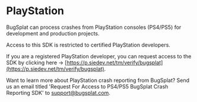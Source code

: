 # PlayStation

BugSplat can process crashes from PlayStation consoles (PS4/PS5) for development and production projects.

Access to this SDK is restricted to certified PlayStation developers.

If you are a registered PlayStation developer, you can request access to the SDK by clicking here → [https://p.siedev.net/tm/verify/bugsplat](https://p.siedev.net/tm/verify/bugsplat).

Want to learn more about PlayStation crash reporting from BugSplat? Send us an email titled 'Request For Access to PS4/PS5 BugSplat Crash Reporting SDK' to [support@bugsplat.com](mailto:support@bugsplat.com).
